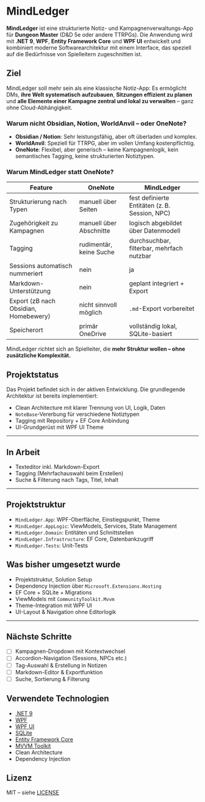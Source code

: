 # MindLedger

**MindLedger** ist eine strukturierte Notiz- und Kampagnenverwaltungs-App für **Dungeon Master** (D&D 5e oder andere TTRPGs). Die Anwendung wird mit **.NET 9**, **WPF**, **Entity Framework Core** und **WPF UI** entwickelt und kombiniert moderne Softwarearchitektur mit einem Interface, das speziell auf die Bedürfnisse von Spielleitern zugeschnitten ist.

## Ziel
MindLedger soll mehr sein als eine klassische Notiz-App: Es ermöglicht DMs, **ihre Welt systematisch aufzubauen**, **Sitzungen effizient zu planen** und **alle Elemente einer Kampagne zentral und lokal zu verwalten** – ganz ohne Cloud-Abhängigkeit.

### Warum nicht Obsidian, Notion, WorldAnvil – oder OneNote?

- **Obsidian / Notion**: Sehr leistungsfähig, aber oft überladen und komplex.
- **WorldAnvil**: Speziell für TTRPG, aber im vollen Umfang kostenpflichtig.
- **OneNote**: Flexibel, aber generisch – keine Kampagnenlogik, kein semantisches Tagging, keine strukturierten Notiztypen.

### Warum **MindLedger** statt OneNote?

| Feature                         | OneNote                 | MindLedger                                     |
| ------------------------------- | ----------------------- | ---------------------------------------------- |
| Strukturierung nach Typen       | manuell über Seiten     | fest definierte Entitäten (z. B. Session, NPC) |
| Zugehörigkeit zu Kampagnen      | manuell über Abschnitte | logisch abgebildet über Datenmodell            |
| Tagging                         | rudimentär, keine Suche | durchsuchbar, filterbar, mehrfach nutzbar      |
| Sessions automatisch nummeriert | nein                    | ja                                             |
| Markdown-Unterstützung          | nein                    | geplant integriert + Export                    |
| Export (zB nach Obsidian, Homebewery)       | nicht sinnvoll möglich  | `.md`-Export vorbereitet                       |
| Speicherort                     | primär OneDrive         | vollständig lokal, SQLite-basiert              |

MindLedger richtet sich an Spielleiter, die **mehr Struktur wollen – ohne zusätzliche Komplexität.**

## Projektstatus

Das Projekt befindet sich in der aktiven Entwicklung. Die grundlegende Architektur ist bereits implementiert:

- Clean Architecture mit klarer Trennung von UI, Logik, Daten
- `NoteBase`-Vererbung für verschiedene Notiztypen
- Tagging mit Repository + EF Core Anbindung
- UI-Grundgerüst mit WPF UI Theme

---

## In Arbeit

- Texteditor inkl. Markdown-Export  
- Tagging (Mehrfachauswahl beim Erstellen)  
- Suche & Filterung nach Tags, Titel, Inhalt 

---
 
## Projektstruktur

- `MindLedger.App`: WPF-Oberfläche, Einstiegspunkt, Theme
- `MindLedger.AppLogic`: ViewModels, Services, State Management
- `MindLedger.Domain`: Entitäten und Schnittstellen
- `MindLedger.Infrastructure`: EF Core, Datenbankzugriff
- `MindLedger.Tests`: Unit-Tests

## Was bisher umgesetzt wurde

- Projektstruktur, Solution Setup
- Dependency Injection über `Microsoft.Extensions.Hosting`
- EF Core + SQLite + Migrations
- ViewModels mit `CommunityToolkit.Mvvm`
- Theme-Integration mit WPF UI
- UI-Layout & Navigation ohne Editorlogik

---

## Nächste Schritte

- [ ] Kampagnen-Dropdown mit Kontextwechsel  
- [ ] Accordion-Navigation (Sessions, NPCs etc.)  
- [ ] Tag-Auswahl & Erstellung in Notizen  
- [ ] Markdown-Editor & Exportfunktion  
- [ ] Suche, Sortierung & Filterung

## Verwendete Technologien

- [.NET 9](https://github.com/dotnet/core)
- [WPF](https://learn.microsoft.com/dotnet/desktop/wpf/)
- [WPF UI](https://wpfui.lepo.co/)
- [SQLite](https://www.sqlite.org/index.html)
- [Entity Framework Core](https://learn.microsoft.com/ef/)
- [MVVM Toolkit](https://learn.microsoft.com/dotnet/communitytoolkit/mvvm/)
- Clean Architecture
- Dependency Injection

## Lizenz

MIT – siehe [LICENSE](./LICENSE)
